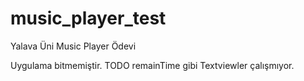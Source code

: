 # music_player_test
Yalava Üni Music Player Ödevi

Uygulama bitmemiştir.
TODO
remainTime gibi Textviewler çalışmıyor.
